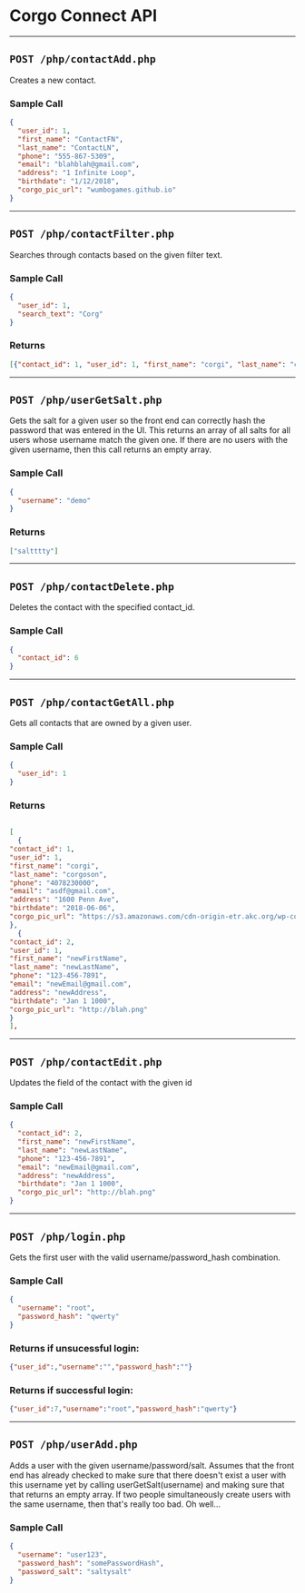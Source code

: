 # Corgo Connect API

---
## `POST /php/contactAdd.php`

Creates a new contact.

### Sample Call

```json
{
  "user_id": 1,
  "first_name": "ContactFN",
  "last_name": "ContactLN",
  "phone": "555-867-5309",
  "email": "blahblah@gmail.com",
  "address": "1 Infinite Loop",
  "birthdate": "1/12/2018",
  "corgo_pic_url": "wumbogames.github.io"
}
```

---
## `POST /php/contactFilter.php`

Searches through contacts based on the given filter text.

### Sample Call

```json
{
  "user_id": 1,
  "search_text": "Corg"
}
```

### Returns
```json
[{"contact_id": 1, "user_id": 1, "first_name": "corgi", "last_name": "corgoson", "phone": "4078230000", "email": "asdf@gmail.com", "address": "1600 Penn Ave", "birthdate": "2018-06-06", "corgo_pic_url": "https://s3.amazonaws.com/cdn-origin-etr.akc.org/wp-content/uploads/2017/11/12225919/Pembroke-Welsh-Corgi-On-White-01.jpg" }]
```

---
## `POST /php/userGetSalt.php`

Gets the salt for a given user so the front end can correctly hash the password that was entered in the UI.
This returns an array of all salts for all users whose username match the given one. If there are no
users with the given username, then this call returns an empty array.

### Sample Call

```json
{
  "username": "demo"
}
```

### Returns
```json
["saltttty"]
```

---
## `POST /php/contactDelete.php`

Deletes the contact with the specified contact_id.

### Sample Call

```json
{
  "contact_id": 6
}
```

---
## `POST /php/contactGetAll.php`

Gets all contacts that are owned by a given user.

### Sample Call

```json
{
  "user_id": 1
}
```

### Returns

```json

[
  {
"contact_id": 1,
"user_id": 1,
"first_name": "corgi",
"last_name": "corgoson",
"phone": "4078230000",
"email": "asdf@gmail.com",
"address": "1600 Penn Ave",
"birthdate": "2018-06-06",
"corgo_pic_url": "https://s3.amazonaws.com/cdn-origin-etr.akc.org/wp-content/uploads/2017/11/12225919/Pembroke-Welsh-Corgi-On-White-01.jpg"
},
  {
"contact_id": 2,
"user_id": 1,
"first_name": "newFirstName",
"last_name": "newLastName",
"phone": "123-456-7891",
"email": "newEmail@gmail.com",
"address": "newAddress",
"birthdate": "Jan 1 1000",
"corgo_pic_url": "http://blah.png"
}
],
```

---
## `POST /php/contactEdit.php`

Updates the field of the contact with the given id

### Sample Call

```json
{
  "contact_id": 2,
  "first_name": "newFirstName",
  "last_name": "newLastName",
  "phone": "123-456-7891",
  "email": "newEmail@gmail.com",
  "address": "newAddress",
  "birthdate": "Jan 1 1000",
  "corgo_pic_url": "http://blah.png"
}
```

---
## `POST /php/login.php`

Gets the first user with the valid username/password_hash combination.

### Sample Call

```json
{
  "username": "root",
  "password_hash": "qwerty"
}
```

### Returns if unsucessful login:
```json
{"user_id":,"username":"","password_hash":""}
```

### Returns if successful login:
```json
{"user_id":7,"username":"root","password_hash":"qwerty"}
```

---
## `POST /php/userAdd.php`

Adds a user with the given username/password/salt. Assumes that the front end has already checked to make sure
that there doesn't exist a user with this username yet by calling userGetSalt(username) and making sure that
that returns an empty array. If two people simultaneously create users with the same username, then that's really too bad.
Oh well...

### Sample Call

```json
{
  "username": "user123",
  "password_hash": "somePasswordHash",
  "password_salt": "saltysalt"
}
```

